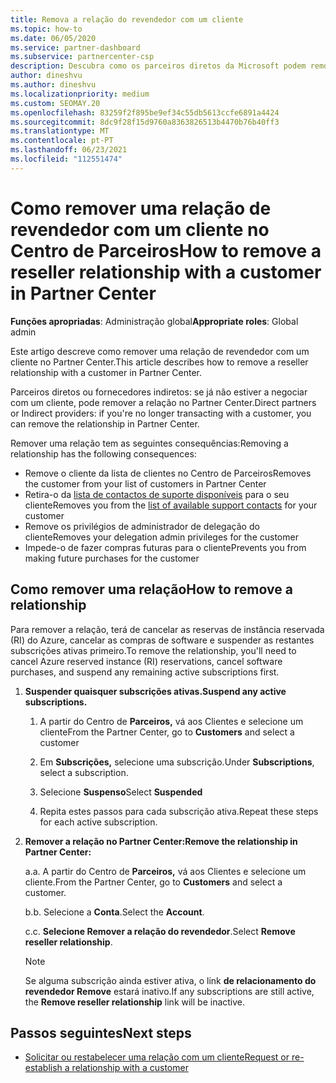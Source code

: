 ```yaml
---
title: Remova a relação do revendedor com um cliente
ms.topic: how-to
ms.date: 06/05/2020
ms.service: partner-dashboard
ms.subservice: partnercenter-csp
description: Descubra como os parceiros diretos da Microsoft podem remover os clientes da sua lista, remover privilégios de administração delegados e parar de apoiar ou comprar para um cliente.
author: dineshvu
ms.author: dineshvu
ms.localizationpriority: medium
ms.custom: SEOMAY.20
ms.openlocfilehash: 83259f2f895be9ef34c55db5613ccfe6891a4424
ms.sourcegitcommit: 8dc9f28f15d9760a8363826513b4470b76b40ff3
ms.translationtype: MT
ms.contentlocale: pt-PT
ms.lasthandoff: 06/23/2021
ms.locfileid: "112551474"
---
```

# <a name="how-to-remove-a-reseller-relationship-with-a-customer-in-partner-center"></a><span data-ttu-id="8a548-103">Como remover uma relação de revendedor com um cliente no Centro de Parceiros</span><span class="sxs-lookup"><span data-stu-id="8a548-103">How to remove a reseller relationship with a customer in Partner Center</span></span>

<span data-ttu-id="8a548-104">**Funções apropriadas**: Administração global</span><span class="sxs-lookup"><span data-stu-id="8a548-104">**Appropriate roles**: Global admin</span></span>

<span data-ttu-id="8a548-105">Este artigo descreve como remover uma relação de revendedor com um cliente no Partner Center.</span><span class="sxs-lookup"><span data-stu-id="8a548-105">This article describes how to remove a reseller relationship with a customer in Partner Center.</span></span>

<span data-ttu-id="8a548-106">Parceiros diretos ou fornecedores indiretos: se já não estiver a negociar com um cliente, pode remover a relação no Partner Center.</span><span class="sxs-lookup"><span data-stu-id="8a548-106">Direct partners or Indirect providers: if you're no longer transacting with a customer, you can remove the relationship in Partner Center.</span></span>

<span data-ttu-id="8a548-107">Remover uma relação tem as seguintes consequências:</span><span class="sxs-lookup"><span data-stu-id="8a548-107">Removing a relationship has the following consequences:</span></span>

- <span data-ttu-id="8a548-108">Remove o cliente da lista de clientes no Centro de Parceiros</span><span class="sxs-lookup"><span data-stu-id="8a548-108">Removes the customer from your list of customers in Partner Center</span></span>
- <span data-ttu-id="8a548-109">Retira-o da [lista de contactos de suporte disponíveis](assign-support-contacts.md) para o seu cliente</span><span class="sxs-lookup"><span data-stu-id="8a548-109">Removes you from the [list of available support contacts](assign-support-contacts.md) for your customer</span></span>
- <span data-ttu-id="8a548-110">Remove os privilégios de administrador de delegação do cliente</span><span class="sxs-lookup"><span data-stu-id="8a548-110">Removes your delegation admin privileges for the customer</span></span>
- <span data-ttu-id="8a548-111">Impede-o de fazer compras futuras para o cliente</span><span class="sxs-lookup"><span data-stu-id="8a548-111">Prevents you from making future purchases for the customer</span></span>

## <a name="how-to-remove-a-relationship"></a><span data-ttu-id="8a548-112">Como remover uma relação</span><span class="sxs-lookup"><span data-stu-id="8a548-112">How to remove a relationship</span></span>

<span data-ttu-id="8a548-113">Para remover a relação, terá de cancelar as reservas de instância reservada (RI) do Azure, cancelar as compras de software e suspender as restantes subscrições ativas primeiro.</span><span class="sxs-lookup"><span data-stu-id="8a548-113">To remove the relationship, you'll need to cancel Azure reserved instance (RI) reservations, cancel software purchases, and suspend any remaining active subscriptions first.</span></span>

1. <span data-ttu-id="8a548-114">**Suspender quaisquer subscrições ativas.**</span><span class="sxs-lookup"><span data-stu-id="8a548-114">**Suspend any active subscriptions.**</span></span>

   1. <span data-ttu-id="8a548-115">A partir do Centro de **Parceiros,** vá aos Clientes e selecione um cliente</span><span class="sxs-lookup"><span data-stu-id="8a548-115">From the Partner Center, go to **Customers** and select a customer</span></span>

   2. <span data-ttu-id="8a548-116">Em **Subscrições,** selecione uma subscrição.</span><span class="sxs-lookup"><span data-stu-id="8a548-116">Under **Subscriptions**, select a subscription.</span></span>

   3. <span data-ttu-id="8a548-117">Selecione **Suspenso**</span><span class="sxs-lookup"><span data-stu-id="8a548-117">Select **Suspended**</span></span>

   4. <span data-ttu-id="8a548-118">Repita estes passos para cada subscrição ativa.</span><span class="sxs-lookup"><span data-stu-id="8a548-118">Repeat these steps for each active subscription.</span></span>

2. <span data-ttu-id="8a548-119">**Remover a relação no Partner Center:**</span><span class="sxs-lookup"><span data-stu-id="8a548-119">**Remove the relationship in Partner Center:**</span></span>

   <span data-ttu-id="8a548-120">a.</span><span class="sxs-lookup"><span data-stu-id="8a548-120">a.</span></span> <span data-ttu-id="8a548-121">A partir do Centro de **Parceiros,** vá aos Clientes e selecione um cliente.</span><span class="sxs-lookup"><span data-stu-id="8a548-121">From the Partner Center, go to **Customers** and select a customer.</span></span>

   <span data-ttu-id="8a548-122">b.</span><span class="sxs-lookup"><span data-stu-id="8a548-122">b.</span></span> <span data-ttu-id="8a548-123">Selecione a **Conta**.</span><span class="sxs-lookup"><span data-stu-id="8a548-123">Select the **Account**.</span></span>

   <span data-ttu-id="8a548-124">c.</span><span class="sxs-lookup"><span data-stu-id="8a548-124">c.</span></span> <span data-ttu-id="8a548-125">**Selecione Remover a relação do revendedor**.</span><span class="sxs-lookup"><span data-stu-id="8a548-125">Select **Remove reseller relationship**.</span></span>

   > [!NOTE]
   > <span data-ttu-id="8a548-126">Se alguma subscrição ainda estiver ativa, o link **de relacionamento do revendedor Remove** estará inativo.</span><span class="sxs-lookup"><span data-stu-id="8a548-126">If any subscriptions are still active, the **Remove reseller relationship** link will be inactive.</span></span>

## <a name="next-steps"></a><span data-ttu-id="8a548-127">Passos seguintes</span><span class="sxs-lookup"><span data-stu-id="8a548-127">Next steps</span></span>

- [<span data-ttu-id="8a548-128">Solicitar ou restabelecer uma relação com um cliente</span><span class="sxs-lookup"><span data-stu-id="8a548-128">Request or re-establish a relationship with a customer</span></span>](request-a-relationship-with-a-customer.md)
